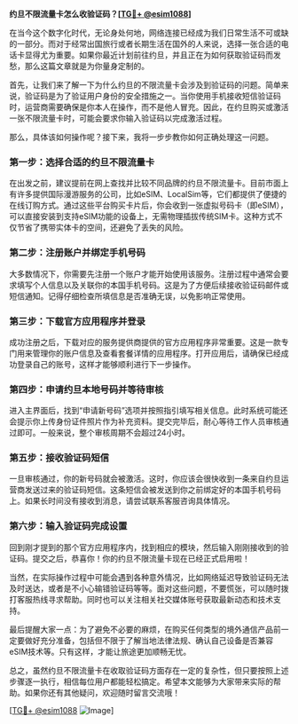 **约旦不限流量卡怎么收验证码？[[TG💪+ @esim1088](https://t.me/s/esim1088)]**

在当今这个数字化时代，无论身处何地，网络连接已经成为我们日常生活不可或缺的一部分。而对于经常出国旅行或者长期生活在国外的人来说，选择一张合适的电话卡显得尤为重要。如果你最近计划前往约旦，并且正在为如何获取验证码而发愁，那么这篇文章就是为你量身定制的。

首先，让我们来了解一下为什么约旦的不限流量卡会涉及到验证码的问题。简单来说，验证码是为了验证用户身份的安全措施之一。当你使用手机接收短信验证码时，运营商需要确保是你本人在操作，而不是他人冒充。因此，在约旦购买或激活一张不限流量卡时，可能会要求你输入验证码以完成激活过程。

那么，具体该如何操作呢？接下来，我将一步步教你如何正确处理这一问题。

### 第一步：选择合适的约旦不限流量卡

在出发之前，建议提前在网上查找并比较不同品牌的约旦不限流量卡。目前市面上有许多提供国际漫游服务的公司，比如eSIM、LocalSim等，它们都提供了便捷的在线订购方式。通过这些平台购买卡片后，你会收到一张虚拟号码卡（即eSIM），可以直接安装到支持eSIM功能的设备上，无需物理插拔传统SIM卡。这种方式不仅节省了携带实体卡的空间，还避免了丢失的风险。

### 第二步：注册账户并绑定手机号码

大多数情况下，你需要先注册一个账户才能开始使用该服务。注册过程中通常会要求填写个人信息以及关联你的本国手机号码。这是为了方便后续接收验证码邮件或短信通知。记得仔细检查所填信息是否准确无误，以免影响正常使用。

### 第三步：下载官方应用程序并登录

成功注册之后，下载对应的服务提供商提供的官方应用程序非常重要。这是一款专门用来管理你的账户信息及查看套餐详情的应用程序。打开应用后，请确保已经成功登录自己的账号，这样才能够顺利进行下一步操作。

### 第四步：申请约旦本地号码并等待审核

进入主界面后，找到“申请新号码”选项并按照指引填写相关信息。此时系统可能还会提示你上传身份证件照片作为补充资料。提交完毕后，耐心等待工作人员审核通过即可。一般来说，整个审核周期不会超过24小时。

### 第五步：接收验证码短信

一旦审核通过，你的新号码就会被激活。这时，你应该会很快收到一条来自约旦运营商发送过来的验证码短信。这条短信会被发送到你之前绑定好的本国手机号码上。如果长时间没有接收到消息，请尝试联系客服咨询具体情况。

### 第六步：输入验证码完成设置

回到刚才提到的那个官方应用程序内，找到相应的模块，然后输入刚刚接收到的验证码。提交之后，恭喜你！你的约旦不限流量卡现在已经正式启用啦！

当然，在实际操作过程中可能会遇到各种意外情况，比如网络延迟导致验证码无法及时送达，或者是不小心输错验证码等等。面对这些问题，不要慌张，可以随时拨打客服热线寻求帮助。同时也可以关注相关社交媒体账号获取最新动态和技术支持。

最后提醒大家一点：为了避免不必要的麻烦，在购买任何类型的境外通信产品前一定要做好充分准备，包括但不限于了解当地法律法规、确认自己设备是否兼容eSIM技术等。只有这样，才能让旅途更加顺畅无忧。

总之，虽然约旦不限流量卡在收取验证码方面存在一定的复杂性，但只要按照上述步骤逐一执行，相信每位用户都能轻松搞定。希望本文能够为大家带来实际的帮助。如果你还有其他疑问，欢迎随时留言交流哦！

[[TG💪+ @esim1088](https://t.me/s/esim1088) ![Image](https://i.postimg.cc/4NQfJmqS/Snipaste-2025-05-13-00-14-12.png)]